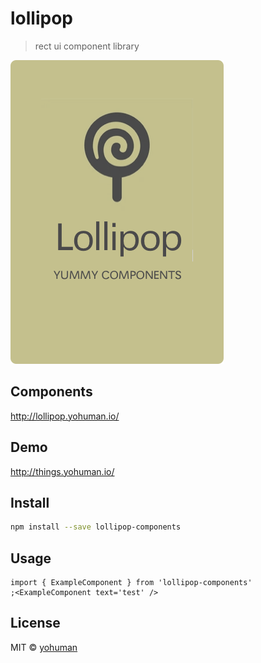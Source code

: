 # lollipop

> rect ui component library

![logo](https://github.com/yohuman/lollipop/blob/main/logo.png?raw=true)

## Components

http://lollipop.yohuman.io/

## Demo

http://things.yohuman.io/

## Install

```bash
npm install --save lollipop-components
```

## Usage

```tsx
import { ExampleComponent } from 'lollipop-components'
;<ExampleComponent text='test' />
```

## License

MIT © [yohuman](https://github.com/yohuman)
